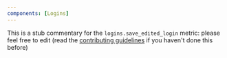```yaml
---
components: [Logins]
---
```


This is a stub commentary for the `logins.save_edited_login` metric: please feel free to edit (read the
[contributing guidelines](https://github.com/mozilla/glean-annotations/blob/main/CONTRIBUTING.md)
if you haven't done this before)
